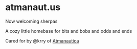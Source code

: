 # atmanaut.us
Now welcoming sherpas

A cozy little homebase for bits and bobs and odds and ends

Cared for by @krry of [Atmanautica](https://atmanautica.com)
